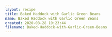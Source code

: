 ```yaml
---
layout: recipe
title: Baked Haddock with Garlic Green Beans
name: Baked Haddock with Garlic Green Beans
created: 2020-03-28 10:23:44
filename: Baked-Haddock-with-Garlic-Green-Beans
---
```

